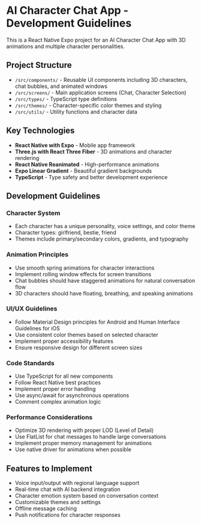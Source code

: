 <!-- Use this file to provide workspace-specific custom instructions to Copilot. For more details, visit https://code.visualstudio.com/docs/copilot/copilot-customization#_use-a-githubcopilotinstructionsmd-file -->

# AI Character Chat App - Development Guidelines

This is a React Native Expo project for an AI Character Chat App with 3D animations and multiple character personalities.

## Project Structure
- `/src/components/` - Reusable UI components including 3D characters, chat bubbles, and animated windows
- `/src/screens/` - Main application screens (Chat, Character Selection)
- `/src/types/` - TypeScript type definitions
- `/src/themes/` - Character-specific color themes and styling
- `/src/utils/` - Utility functions and character data

## Key Technologies
- **React Native with Expo** - Mobile app framework
- **Three.js with React Three Fiber** - 3D animations and character rendering
- **React Native Reanimated** - High-performance animations
- **Expo Linear Gradient** - Beautiful gradient backgrounds
- **TypeScript** - Type safety and better development experience

## Development Guidelines

### Character System
- Each character has a unique personality, voice settings, and color theme
- Character types: girlfriend, bestie, friend
- Themes include primary/secondary colors, gradients, and typography

### Animation Principles
- Use smooth spring animations for character interactions
- Implement rolling window effects for screen transitions
- Chat bubbles should have staggered animations for natural conversation flow
- 3D characters should have floating, breathing, and speaking animations

### UI/UX Guidelines
- Follow Material Design principles for Android and Human Interface Guidelines for iOS
- Use consistent color themes based on selected character
- Implement proper accessibility features
- Ensure responsive design for different screen sizes

### Code Standards
- Use TypeScript for all new components
- Follow React Native best practices
- Implement proper error handling
- Use async/await for asynchronous operations
- Comment complex animation logic

### Performance Considerations
- Optimize 3D rendering with proper LOD (Level of Detail)
- Use FlatList for chat messages to handle large conversations
- Implement proper memory management for animations
- Use native driver for animations when possible

## Features to Implement
- Voice input/output with regional language support
- Real-time chat with AI backend integration
- Character emotion system based on conversation context
- Customizable themes and settings
- Offline message caching
- Push notifications for character responses
